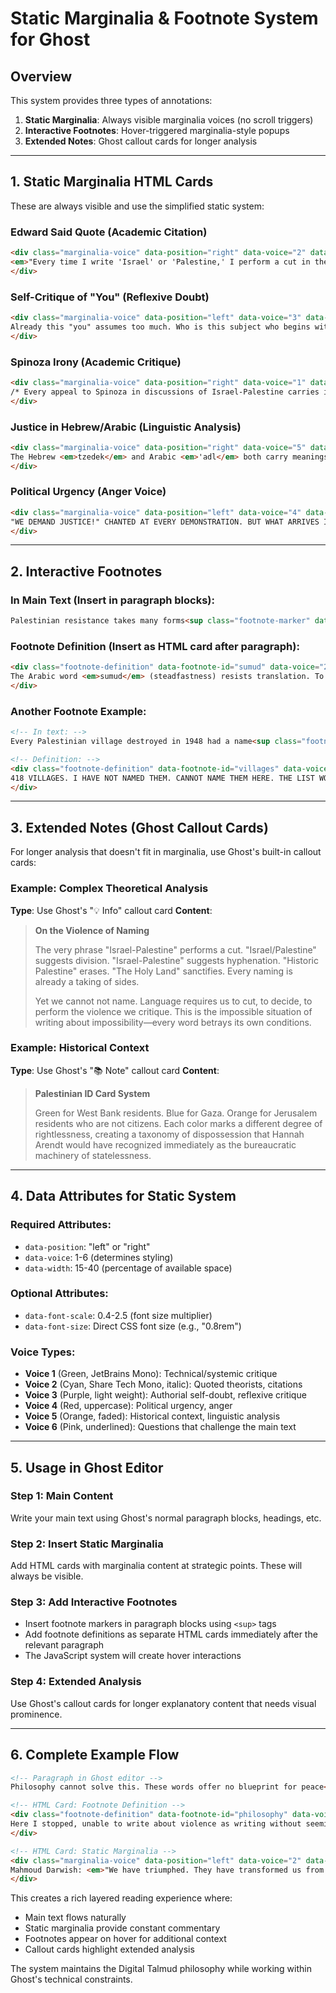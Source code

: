 # Static Marginalia & Footnote System for Ghost

## Overview
This system provides three types of annotations:
1. **Static Marginalia**: Always visible marginalia voices (no scroll triggers)
2. **Interactive Footnotes**: Hover-triggered marginalia-style popups
3. **Extended Notes**: Ghost callout cards for longer analysis

---

## 1. Static Marginalia HTML Cards

These are always visible and use the simplified static system:

### Edward Said Quote (Academic Citation)
```html
<div class="marginalia-voice" data-position="right" data-voice="2" data-width="25">
<em>"Every time I write 'Israel' or 'Palestine,' I perform a cut in the world. These names are not descriptions but acts of political force."</em><br>—Edward Said
</div>
```

### Self-Critique of "You" (Reflexive Doubt)
```html
<div class="marginalia-voice" data-position="left" data-voice="3" data-width="30">
Already this "you" assumes too much. Who is this subject who begins with particular critique? The comfortable critic? The situated observer? The claim to begin anywhere already claims too much.
</div>
```

### Spinoza Irony (Academic Critique)
```html
<div class="marginalia-voice" data-position="right" data-voice="1" data-width="35">
/* Every appeal to Spinoza in discussions of Israel-Palestine carries its own bitter irony. The philosopher of radical democracy becomes the name of a street in a settlement. His ethics of joy becomes a justification for occupation. How texts travel, how they betray themselves in their applications... */
</div>
```

### Justice in Hebrew/Arabic (Linguistic Analysis)
```html
<div class="marginalia-voice" data-position="right" data-voice="5" data-width="30">
The Hebrew <em>tzedek</em> and Arabic <em>'adl</em> both carry meanings that "justice" doesn't quite capture. <em>Tzedek</em> shares a root with <em>tzaddik</em> (righteous one) and suggests straightness, correctness. <em>'Adl</em> implies balance, equilibrium, setting straight. Both assume something can be made properly aligned.
</div>
```

### Political Urgency (Anger Voice)
```html
<div class="marginalia-voice" data-position="left" data-voice="4" data-width="25">
"WE DEMAND JUSTICE!" CHANTED AT EVERY DEMONSTRATION. BUT WHAT ARRIVES IS ALWAYS LAW, PROCEDURE, COMPROMISE. THE DEMAND REMAINS, INEXHAUSTIBLE. THE MORE LAW WE CREATE, THE MORE JUSTICE WITHDRAWS.
</div>
```

---

## 2. Interactive Footnotes

### In Main Text (Insert in paragraph blocks):
```html
Palestinian resistance takes many forms<sup class="footnote-marker" data-footnote="sumud">1</sup>, but the concept of <em>sumud</em> (steadfastness) offers something unique.
```

### Footnote Definition (Insert as HTML card after paragraph):
```html
<div class="footnote-definition" data-footnote-id="sumud" data-voice="2" data-position="right">
The Arabic word <em>sumud</em> (steadfastness) resists translation. To translate it as "resistance" makes it too active. To translate it as "endurance" makes it too passive. The word does its political work precisely by refusing the active/passive distinction that Western political theory assumes.
</div>
```

### Another Footnote Example:
```html
<!-- In text: -->
Every Palestinian village destroyed in 1948 had a name<sup class="footnote-marker" data-footnote="villages">2</sup>.

<!-- Definition: -->
<div class="footnote-definition" data-footnote-id="villages" data-voice="4" data-position="left">
418 VILLAGES. I HAVE NOT NAMED THEM. CANNOT NAME THEM HERE. THE LIST WOULD BE ANOTHER VIOLENCE—REDUCTION OF LIVED WORLDS TO TOPONYMS. YET NOT LISTING THEM IS ALSO VIOLENCE—ERASURE REDUX. THE APORIA OF WITNESS.
</div>
```

---

## 3. Extended Notes (Ghost Callout Cards)

For longer analysis that doesn't fit in marginalia, use Ghost's built-in callout cards:

### Example: Complex Theoretical Analysis
**Type**: Use Ghost's "💡 Info" callout card
**Content**:
> **On the Violence of Naming**
> 
> The very phrase "Israel-Palestine" performs a cut. "Israel/Palestine" suggests division. "Israel-Palestine" suggests hyphenation. "Historic Palestine" erases. "The Holy Land" sanctifies. Every naming is already a taking of sides.
> 
> Yet we cannot not name. Language requires us to cut, to decide, to perform the violence we critique. This is the impossible situation of writing about impossibility—every word betrays its own conditions.

### Example: Historical Context
**Type**: Use Ghost's "📚 Note" callout card
**Content**:
> **Palestinian ID Card System**
> 
> Green for West Bank residents. Blue for Gaza. Orange for Jerusalem residents who are not citizens. Each color marks a different degree of rightlessness, creating a taxonomy of dispossession that Hannah Arendt would have recognized immediately as the bureaucratic machinery of statelessness.

---

## 4. Data Attributes for Static System

### Required Attributes:
- `data-position`: "left" or "right" 
- `data-voice`: 1-6 (determines styling)
- `data-width`: 15-40 (percentage of available space)

### Optional Attributes:
- `data-font-scale`: 0.4-2.5 (font size multiplier)
- `data-font-size`: Direct CSS font size (e.g., "0.8rem")

### Voice Types:
- **Voice 1** (Green, JetBrains Mono): Technical/systemic critique
- **Voice 2** (Cyan, Share Tech Mono, italic): Quoted theorists, citations
- **Voice 3** (Purple, light weight): Authorial self-doubt, reflexive critique
- **Voice 4** (Red, uppercase): Political urgency, anger
- **Voice 5** (Orange, faded): Historical context, linguistic analysis
- **Voice 6** (Pink, underlined): Questions that challenge the main text

---

## 5. Usage in Ghost Editor

### Step 1: Main Content
Write your main text using Ghost's normal paragraph blocks, headings, etc.

### Step 2: Insert Static Marginalia
Add HTML cards with marginalia content at strategic points. These will always be visible.

### Step 3: Add Interactive Footnotes
- Insert footnote markers in paragraph blocks using `<sup>` tags
- Add footnote definitions as separate HTML cards immediately after the relevant paragraph
- The JavaScript system will create hover interactions

### Step 4: Extended Analysis
Use Ghost's callout cards for longer explanatory content that needs visual prominence.

---

## 6. Complete Example Flow

```html
<!-- Paragraph in Ghost editor -->
Philosophy cannot solve this. These words offer no blueprint for peace<sup class="footnote-marker" data-footnote="philosophy">1</sup>, no roadmap beyond the current horror.

<!-- HTML Card: Footnote Definition -->
<div class="footnote-definition" data-footnote-id="philosophy" data-voice="3" data-position="right">
Here I stopped, unable to write about violence as writing without seeming to aestheticize horror. The theoretical frame threatens to make suffering abstract. Yet isn't this what violence does—inscribe messages on bodies, write sovereignty through blood?
</div>

<!-- HTML Card: Static Marginalia -->
<div class="marginalia-voice" data-position="left" data-voice="2" data-width="30">
Mahmoud Darwish: <em>"We have triumphed. They have transformed us from a Cause into a people, from a people into a Cause, from a Cause into a people..."</em> The transformation never completes, never stabilizes.
</div>
```

This creates a rich layered reading experience where:
- Main text flows naturally
- Static marginalia provide constant commentary
- Footnotes appear on hover for additional context
- Callout cards highlight extended analysis

The system maintains the Digital Talmud philosophy while working within Ghost's technical constraints.